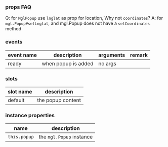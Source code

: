 ### props FAQ

Q: for `MglPopup` use `lnglat` as prop for location, Why not `coordinates`?
A: for `mgl.Popup#setLnglat`, and mgl.Popup does not have a `setCoordinates` method

### events

| event name | description         | arguments | remark |
| ---------- | ------------------- | --------- | ------ |
| ready      | when popup is added | no args   |        |

### slots

| slot name | description       |
| --------- | ----------------- |
| default   | the popup content |

### instance properties

| name         | description              |
| ------------ | ------------------------ |
| `this.popup` | the `mgl.Popup` instance |
